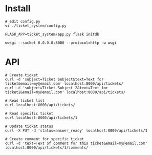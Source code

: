 Install
============

    # edit config.py
    vi ./ticket_system/config.py

    FLASK_APP=ticket_system/app.py flask initdb

    uwsgi --socket 0.0.0.0:8000 --protocol=http -w wsgi

API
============

    # Create ticket
    curl -d 'subject=Ticket Subject&text=Text for ticket&email=my@email.com' localhost:8000/api/tickets/
    curl -d 'subject=Ticket Subject 2&text=Text for ticket2&email=my@email.com' localhost:8000/api/tickets/

    # Read ticket list
    curl localhost:8000/api/tickets/

    # Read specific ticket
    curl localhost:8000/api/tickets/1

    # Update ticket status
    curl -X PUT -d 'status=answer_ready' localhost:8000/api/tickets/1

    # Create comment for specific ticket
    curl -d 'text=Text of comment for this ticket&email=my@email.com' localhost:8000/api/tickets/1/comments/

